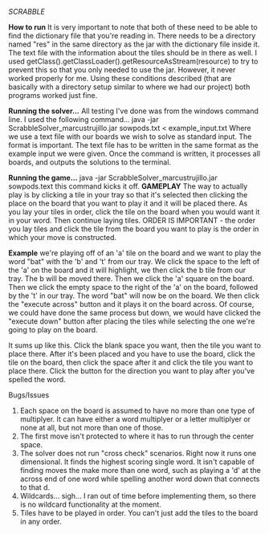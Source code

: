 _SCRABBLE_


__How to run__
It is very important to note that both of these need to be able to find the dictionary file that you're reading in. There needs to be a directory named "res" in the same directory as the jar with the dictionary file inside it. The text file with the information about the tiles should be in there as well. I used
getClass().getClassLoader().getResourceAsStream(resource) to try to prevent this so
that you only needed to use the jar. However, it never worked properly for me. Using these conditions described (that are basically with a directory setup similar to where we had our project) both programs worked just fine.

**Running the solver...**
All testing I've done was from the windows command line. I used the following command...
java -jar ScrabbleSolver_marcustrujillo.jar sowpods.txt < example_input.txt
Where we use a text file with our boards we wish to solve as standard input. The
format is important. The text file has to be written in the same format as the
example input we were given. Once the command is written, it processes all boards, and outputs the solutions to the terminal.

**Running the game...**
java -jar ScrabbleSolver_marcustrujillo.jar sowpods.text
this command kicks it off.
__GAMEPLAY__
The way to actually play is by clicking a tile in your
tray so that it's selected then clicking the place on the board that you want to play it and it will be placed there. As you lay your tiles in order, click the tile on the board when you would want it in your word. Then continue laying tiles.
ORDER IS IMPORTANT - the order you lay tiles and click the tile from the board you
want to play is the order in which your move is constructed.

**Example** we're playing off of an 'a' tile on the board and we want to play the word "bat" with the 'b' and 't' from our tray. We click the space to the left of the 'a' on the board and it will highlight, we then click the b tile from our tray. The b will be moved there. Then we click the 'a' square on the board. Then we click the empty space to the right of the 'a' on the board, followed by the 't' in our tray. The word "bat" will now be on the board. We then click the "execute across" button and it plays it on the board across. Of course, we could have done the same process but down, we would have clicked the "execute down" button after placing the tiles while selecting the one we're going to play on the board.

It sums up like this. Click the blank space you want, then the tile you want to place there. After it's been placed and you have to use the board, click the tile on the board, then click the space after it and click the tile you want to place there. Click the button for the direction you want to play after you've spelled the word.  



Bugs/Issues
1. Each space on the board is assumed to have no more than one type of
multiplyer. It can have either a word multiplyer or a letter multiplyer or none
at all, but not more than one of those.
2. The first move isn't protected to where it has to run through the center space.
3. The solver does not run "cross check" scenarios. Right now it runs one dimensional. It finds the highest scoring single word. It isn't capable of finding moves the make more than one word, such as playing a 'd' at the across end of one word while spelling another word down that connects to that d.
4. Wildcards... sigh... I ran out of time before implementing them, so there is no
wildcard functionality at the moment.
5. Tiles have to be played in order. You can't just add the tiles to the board in any order. 
